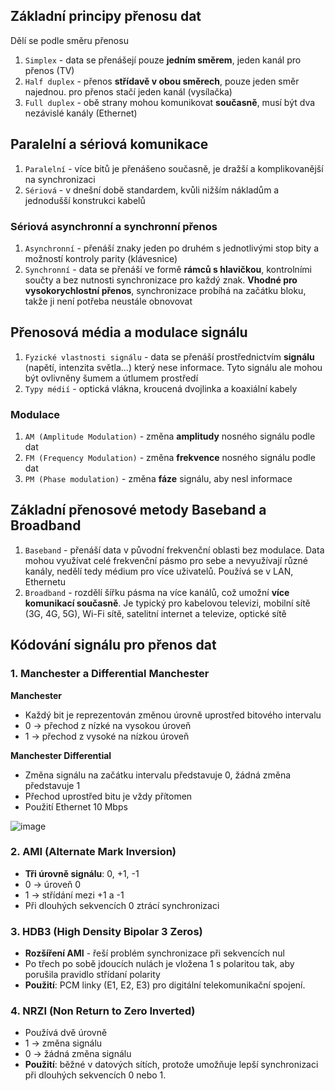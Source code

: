 ## Základní principy přenosu dat
Dělí se podle směru přenosu
1. `Simplex` - data se přenášejí pouze **jedním směrem**, jeden kanál pro přenos (TV)
2. `Half duplex` - přenos **střídavě v obou směrech**, pouze jeden směr najednou. pro přenos stačí jeden kanál (vysílačka)
3. `Full duplex` - obě strany mohou komunikovat **současně**, musí být dva nezávislé kanály (Ethernet)

## Paralelní a sériová komunikace
1. `Paralelní` - více bitů je přenášeno současně, je dražší a komplikovanější na synchronizaci
2. `Sériová` - v dnešní době standardem, kvůli nižším nákladům a jednodušší konstrukci kabelů

### Sériová asynchronní a synchronní přenos
1. `Asynchronní` - přenáší znaky jeden po druhém s jednotlivými stop bity a možností kontroly parity (klávesnice)
2. `Synchronní` - data se přenáší ve formě **rámců s hlavičkou**, kontrolními součty a bez nutnosti synchronizace pro každý znak. **Vhodné pro vysokorychlostní přenos**, synchronizace probíhá na začátku bloku, takže ji není potřeba neustále obnovovat

## Přenosová média a modulace signálu
1. `Fyzické vlastnosti signálu` - data se přenáší prostřednictvím **signálu** (napětí, intenzita světla...) který nese informace. Tyto signálu ale mohou být ovlivněny šumem a útlumem prostředí
2. `Typy médií` - optická vlákna, kroucená dvojlinka a koaxiální kabely

### Modulace
1. `AM (Amplitude Modulation)` - změna **amplitudy** nosného signálu podle dat
2. `FM (Frequency Modulation)` - změna **frekvence** nosného signálu podle dat
3. `PM (Phase modulation)` - změna **fáze** signálu, aby nesl informace

## Základní přenosové metody Baseband a Broadband
1. `Baseband` - přenáší data v původní frekvenční oblasti bez modulace. Data mohou využívat celé frekvenční pásmo pro sebe a nevyužívají různé kanály, nedělí tedy médium pro více uživatelů. Používá se v LAN, Ethernetu
2. `Broadband` - rozdělí šířku pásma na více kanálů, což umožní **více komunikací současně**. Je typický pro kabelovou televizi, mobilní sítě (3G, 4G, 5G), Wi-Fi sítě, satelitní internet a televize, optické sítě

## Kódování signálu pro přenos dat
### 1. Manchester a Differential Manchester
**Manchester**
- Každý bit je reprezentován změnou úrovně uprostřed bitového intervalu
- 0 -> přechod z nízké na vysokou úroveň
- 1 -> přechod z vysoké na nízkou úroveň

**Manchester Differential**
- Změna signálu na začátku intervalu představuje 0, žádná změna představuje 1
- Přechod uprostřed bitu je vždy přítomen
- Použití Ethernet 10 Mbps

![image](https://github.com/user-attachments/assets/0640e6f2-25fa-473e-ab05-ca89b6dffeef)

### 2. AMI (Alternate Mark Inversion)
- **Tři úrovně signálu**: 0, +1, -1
- 0 -> úroveň 0
- 1 -> střídání mezi +1 a -1
- Při dlouhých sekvencích 0 ztrácí synchronizaci

### 3. HDB3 (High Density Bipolar 3 Zeros)
- **Rozšíření AMI** - řeší problém synchronizace při sekvencích nul
- Po třech po sobě jdoucích nulách je vložena 1 s polaritou tak, aby porušila pravidlo střídaní polarity
- **Použití**: PCM linky (E1, E2, E3) pro digitální telekomunikační spojení.

### 4. NRZI (Non Return to Zero Inverted)
- Používá dvě úrovně
- 1 -> změna signálu
- 0 -> žádná změna signálu
- **Použití**: běžné v datových sítích, protože umožňuje lepší synchronizaci při dlouhých sekvencích 0 nebo 1.
